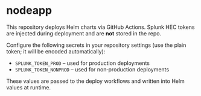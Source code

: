# nodeapp

This repository deploys Helm charts via GitHub Actions. Splunk HEC tokens are injected during deployment and are **not** stored in the repo.

Configure the following secrets in your repository settings (use the plain token; it will be encoded automatically):

- `SPLUNK_TOKEN_PROD` – used for production deployments
- `SPLUNK_TOKEN_NONPROD` – used for non‑production deployments

These values are passed to the deploy workflows and written into Helm values at runtime.
